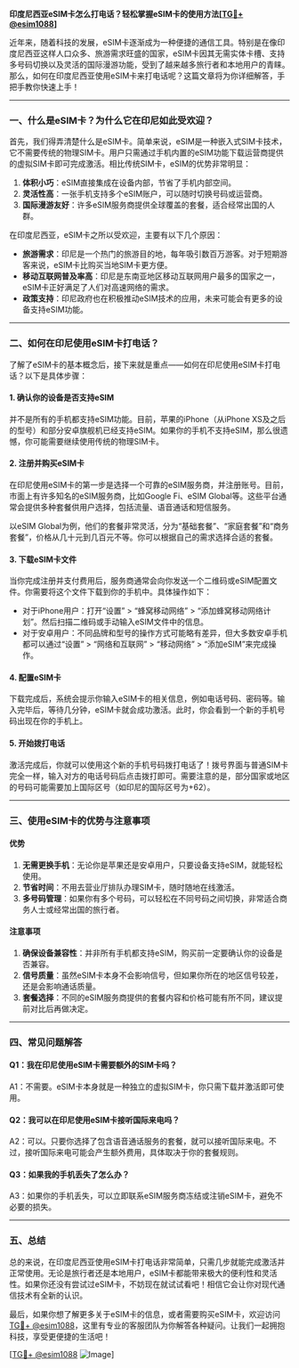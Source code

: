 **印度尼西亚eSIM卡怎么打电话？轻松掌握eSIM卡的使用方法[[TG💪+ @esim1088](https://t.me/s/esim1088)]**

近年来，随着科技的发展，eSIM卡逐渐成为一种便捷的通信工具。特别是在像印度尼西亚这样人口众多、旅游需求旺盛的国家，eSIM卡因其无需实体卡槽、支持多号码切换以及灵活的国际漫游功能，受到了越来越多旅行者和本地用户的青睐。那么，如何在印度尼西亚使用eSIM卡来打电话呢？这篇文章将为你详细解答，手把手教你快速上手！

---

### **一、什么是eSIM卡？为什么它在印尼如此受欢迎？**

首先，我们得弄清楚什么是eSIM卡。简单来说，eSIM是一种嵌入式SIM卡技术，它不需要传统的物理SIM卡。用户只需通过手机内置的eSIM功能下载运营商提供的虚拟SIM卡即可完成激活。相比传统SIM卡，eSIM的优势非常明显：

1. **体积小巧**：eSIM直接集成在设备内部，节省了手机内部空间。
2. **灵活性高**：一张手机支持多个eSIM账户，可以随时切换号码或运营商。
3. **国际漫游友好**：许多eSIM服务商提供全球覆盖的套餐，适合经常出国的人群。

在印度尼西亚，eSIM卡之所以受欢迎，主要有以下几个原因：
- **旅游需求**：印尼是一个热门的旅游目的地，每年吸引数百万游客。对于短期游客来说，eSIM卡比购买当地SIM卡更方便。
- **移动互联网普及率高**：印尼是东南亚地区移动互联网用户最多的国家之一，eSIM卡正好满足了人们对高速网络的需求。
- **政策支持**：印尼政府也在积极推动eSIM技术的应用，未来可能会有更多的设备支持eSIM功能。

---

### **二、如何在印尼使用eSIM卡打电话？**

了解了eSIM卡的基本概念后，接下来就是重点——如何在印尼使用eSIM卡打电话？以下是具体步骤：

#### **1. 确认你的设备是否支持eSIM**
并不是所有的手机都支持eSIM功能。目前，苹果的iPhone（从iPhone XS及之后的型号）和部分安卓旗舰机已经支持eSIM。如果你的手机不支持eSIM，那么很遗憾，你可能需要继续使用传统的物理SIM卡。

#### **2. 注册并购买eSIM卡**
在印尼使用eSIM卡的第一步是选择一个可靠的eSIM服务商，并注册账号。目前，市面上有许多知名的eSIM服务商，比如Google Fi、eSIM Global等。这些平台通常会提供多种套餐供用户选择，包括流量、语音通话和短信服务。

以eSIM Global为例，他们的套餐非常灵活，分为“基础套餐”、“家庭套餐”和“商务套餐”，价格从几十元到几百元不等。你可以根据自己的需求选择合适的套餐。

#### **3. 下载eSIM卡文件**
当你完成注册并支付费用后，服务商通常会向你发送一个二维码或eSIM配置文件。你需要将这个文件下载到你的手机中。具体操作如下：

- 对于iPhone用户：打开“设置” > “蜂窝移动网络” > “添加蜂窝移动网络计划”。然后扫描二维码或手动输入eSIM文件中的信息。
- 对于安卓用户：不同品牌和型号的操作方式可能略有差异，但大多数安卓手机都可以通过“设置” > “网络和互联网” > “移动网络” > “添加eSIM”来完成操作。

#### **4. 配置eSIM卡**
下载完成后，系统会提示你输入eSIM卡的相关信息，例如电话号码、密码等。输入完毕后，等待几分钟，eSIM卡就会成功激活。此时，你会看到一个新的手机号码出现在你的手机上。

#### **5. 开始拨打电话**
激活完成后，你就可以使用这个新的手机号码拨打电话了！拨号界面与普通SIM卡完全一样，输入对方的电话号码后点击拨打即可。需要注意的是，部分国家或地区的号码可能需要加上国际区号（如印尼的国际区号为+62）。

---

### **三、使用eSIM卡的优势与注意事项**

#### **优势**
1. **无需更换手机**：无论你是苹果还是安卓用户，只要设备支持eSIM，就能轻松使用。
2. **节省时间**：不用去营业厅排队办理SIM卡，随时随地在线激活。
3. **多号码管理**：如果你有多个号码，可以轻松在不同号码之间切换，非常适合商务人士或经常出国的旅行者。

#### **注意事项**
1. **确保设备兼容性**：并非所有手机都支持eSIM，购买前一定要确认你的设备是否兼容。
2. **信号质量**：虽然eSIM卡本身不会影响信号，但如果你所在的地区信号较差，还是会影响通话质量。
3. **套餐选择**：不同的eSIM服务商提供的套餐内容和价格可能有所不同，建议提前对比后再做决定。

---

### **四、常见问题解答**

#### **Q1：我在印尼使用eSIM卡需要额外的SIM卡吗？**
A1：不需要。eSIM卡本身就是一种独立的虚拟SIM卡，你只需下载并激活即可使用。

#### **Q2：我可以在印尼使用eSIM卡接听国际来电吗？**
A2：可以。只要你选择了包含语音通话服务的套餐，就可以接听国际来电。不过，接听国际来电可能会产生额外费用，具体取决于你的套餐规则。

#### **Q3：如果我的手机丢失了怎么办？**
A3：如果你的手机丢失，可以立即联系eSIM服务商冻结或注销eSIM卡，避免不必要的损失。

---

### **五、总结**

总的来说，在印度尼西亚使用eSIM卡打电话非常简单，只需几步就能完成激活并正常使用。无论是旅行者还是本地用户，eSIM卡都能带来极大的便利性和灵活性。如果你还没有尝试过eSIM卡，不妨现在就试试看吧！相信它会让你对现代通信技术有全新的认识。

最后，如果你想了解更多关于eSIM卡的信息，或者需要购买eSIM卡，欢迎访问[TG💪+ @esim1088](https://t.me/s/esim1088)，这里有专业的客服团队为你解答各种疑问。让我们一起拥抱科技，享受更便捷的生活吧！

[[TG💪+ @esim1088](https://t.me/s/esim1088) ![Image](https://i.postimg.cc/4NQfJmqS/Snipaste-2025-05-13-00-14-12.png)]